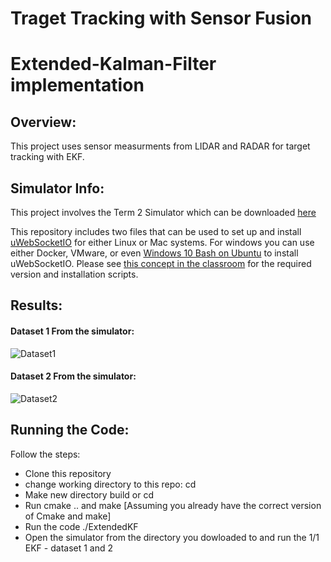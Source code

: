 # Traget Tracking with Sensor Fusion
# Extended-Kalman-Filter implementation

## Overview:
This project uses sensor measurments from LIDAR and RADAR for target tracking with EKF.

## Simulator Info:
This project involves the Term 2 Simulator which can be downloaded [here](https://github.com/udacity/self-driving-car-sim/releases)

This repository includes two files that can be used to set up and install [uWebSocketIO](https://github.com/uWebSockets/uWebSockets) for either Linux or Mac systems. For windows you can use either Docker, VMware, or even [Windows 10 Bash on Ubuntu](https://www.howtogeek.com/249966/how-to-install-and-use-the-linux-bash-shell-on-windows-10/) to install uWebSocketIO. Please see [this concept in the classroom](https://classroom.udacity.com/nanodegrees/nd013/parts/40f38239-66b6-46ec-ae68-03afd8a601c8/modules/0949fca6-b379-42af-a919-ee50aa304e6a/lessons/f758c44c-5e40-4e01-93b5-1a82aa4e044f/concepts/16cf4a78-4fc7-49e1-8621-3450ca938b77) for the required version and installation scripts.

## Results:
#### Dataset 1 From the simulator:
![Dataset1](https://raw.github.com/aranga81/Extended-Kalman-Filter/results/dataset1.JPG)

#### Dataset 2 From the simulator:
![Dataset2](https://raw.github.com/aranga81/Extended-Kalman-Filter/results/dataset2.JPG)

## Running the Code:
Follow the steps:
- Clone this repository
- change working directory to this repo: cd <repo>
- Make new directory build or cd <existing-build-dir>
- Run cmake .. and make [Assuming you already have the correct version of Cmake and make]
- Run the code ./ExtendedKF
- Open the simulator from the directory you dowloaded to and run the 1/1 EKF - dataset 1 and 2


